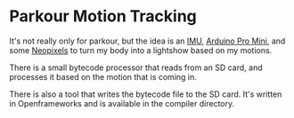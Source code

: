 Parkour Motion Tracking
=======================

It's not really only for parkour, but the idea is an [IMU](), [Arduino Pro Mini](),
and some [Neopixels]() to turn my body into a lightshow based on my motions.

There is a small bytecode processor that reads from an SD card, and processes it based on the
motion that is coming in. 

There is also a tool that writes the bytecode file to the SD card.  It's written in Openframeworks
and is available in the compiler directory.
